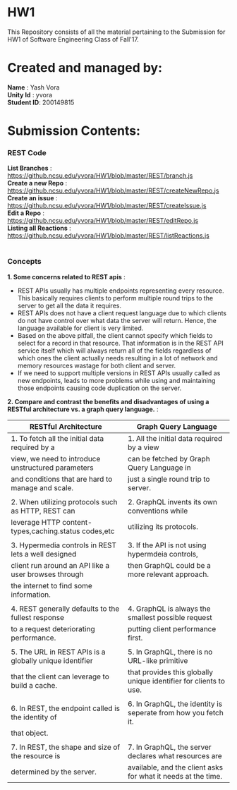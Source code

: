 # HW1

This Repository consists of all the material pertaining to the Submission for HW1 of Software Engineering Class of Fall'17.

# Created and managed by:
**Name** : Yash Vora <br/>
**Unity Id** : yvora <br/>
**Student ID**: 200149815

# Submission Contents:

### REST Code

**List Branches** : https://github.ncsu.edu/yvora/HW1/blob/master/REST/branch.js <br/>
**Create a new Repo** : https://github.ncsu.edu/yvora/HW1/blob/master/REST/createNewRepo.js <br/>
**Create an issue** : https://github.ncsu.edu/yvora/HW1/blob/master/REST/createIssue.js <br/>
**Edit a Repo** : https://github.ncsu.edu/yvora/HW1/blob/master/REST/editRepo.js <br/>
**Listing all Reactions** : https://github.ncsu.edu/yvora/HW1/blob/master/REST/listReactions.js <br/> <br/>

### Concepts

**1. Some concerns related to REST apis** :
  * REST APIs usually has multiple endpoints representing every resource. This basically requires clients to perform multiple round trips to the server to get all the data it requires.
  * REST APIs does not have a client request language due to which clients do not have control over what data the server will return. Hence, the language available for client is very limited.
  * Based on the above pitfall, the client cannot specify which fields to select for a record in that resource. That information is in the REST API service itself which will always return all of the fields regardless of which ones the client actually needs resulting in a lot of network and memory resources wastage for both client and server.
  * If we need to support multiple versions in REST APIs usually called as new endpoints, leads to more problems while using and maintaining those endpoints causing code duplication on the server.

**2. Compare and contrast the benefits and disadvantages of using a RESTful architecture vs. a graph query language.** :

| RESTful Architecture                              | Graph Query Language                        |
| --------------------------------------------------| --------------------------------------------|
| 1. To fetch all the initial data required by a    | 1. All the initial data required by a view  |
| view, we need to introduce unstructured parameters| can be fetched by Graph Query Language in   |
| and conditions that are hard to manage and scale. | just a single round trip to server.         |
|                                                   |                                             |
| 2. When utilizing protocols such as HTTP, REST can|  2. GraphQL invents its own conventions while|
| leverage HTTP content-types,caching.status codes,etc| utilizing its protocols.                   |                         
|                                                   |                                              |
| 3. Hypermedia controls in REST lets a well designed | 3. If the API is not using hypermdeia controls,|
  client run around an API like a user browses through| then GraphQL could be a more relevant approach.|
  the internet to find some information.             |                                              |
|                                                   |                                               |
| 4. REST generally defaults to the fullest response| 4. GraphQL is always the smallest possible request|
| to a request deteriorating performance.           |  putting client performance first.            |
|                                                   |                                               |
| 5. The URL in REST APIs is a globally unique identifier| 5. In GraphQL, there is no URL-like primitive|
| that the client can leverage to build a cache.    | that provides this globally unique identifier for clients to use. |
|                                                   |                                                |
| 6. In REST, the endpoint called is the identity of| 6. In GraphQL, the identity is seperate from how you fetch it.|
| that object.                                      |                                                |
|                                                   |                                                |
| 7. In REST, the shape and size of the resource is | 7. In GraphQL, the server declares what resources are |
| determined by the server.                         | available, and the client asks for what it needs at the time. |









